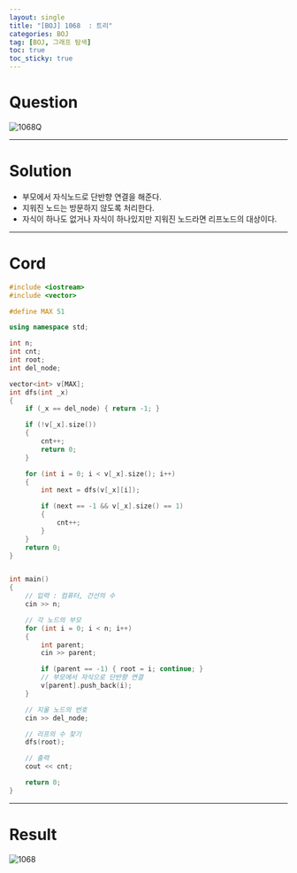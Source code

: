 ```yaml
---
layout: single
title: "[BOJ] 1068  : 트리"
categories: BOJ
tag: [BOJ, 그래프 탐색]
toc: true
toc_sticky: true
---
```


# Question
![1068Q](https://user-images.githubusercontent.com/97664446/182927340-33181867-3858-4677-86c8-85ff1a92acb8.PNG)

***

# Solution
- 부모에서 자식노드로 단반향 연결을 해준다.
- 지워진 노드는 방문하지 않도록 처리한다.
- 자식이 하나도 없거나 자식이 하나있지만 지워진 노드라면 리프노드의 대상이다.

***

# Cord
```c++
#include <iostream>
#include <vector>

#define MAX 51

using namespace std;

int n;
int cnt;
int root;
int del_node;

vector<int> v[MAX];
int dfs(int _x)
{
	if (_x == del_node) { return -1; }

	if (!v[_x].size())
	{
		cnt++;
		return 0;
	}

	for (int i = 0; i < v[_x].size(); i++)
	{
		int next = dfs(v[_x][i]);

		if (next == -1 && v[_x].size() == 1)
		{
			cnt++;
		}
	}
	return 0;
}


int main()
{
	// 입력 : 컴퓨터, 간선의 수
	cin >> n;

	// 각 노드의 부모
	for (int i = 0; i < n; i++)
	{
		int parent;
		cin >> parent;

		if (parent == -1) { root = i; continue; }
		// 부모에서 자식으로 단반향 연결
		v[parent].push_back(i);
	}

	// 지울 노드의 번호
	cin >> del_node;

	// 리프의 수 찾기
	dfs(root);

	// 출력
	cout << cnt;

	return 0;
}
```

***

# Result
![1068](https://user-images.githubusercontent.com/97664446/182927350-6196ae17-e68c-4b82-9565-3effca8dfc1e.PNG)
